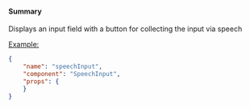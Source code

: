 #### Summary

Displays an input field with a button for collecting the input via speech

<u>Example:</u>

```JSON
{
    "name": "speechInput",
    "component": "SpeechInput",
    "props": {
    }
}
```
